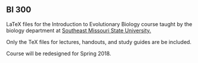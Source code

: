 ## BI 300

LaTeX files for the Introduction to Evolutionary Biology course taught by the biology department at [Southeast Missouri State University.](http://www.semo.edu/biology/)

Only the TeX files for lectures, handouts, and study guides are be included. 

Course will be redesigned for Spring 2018.
